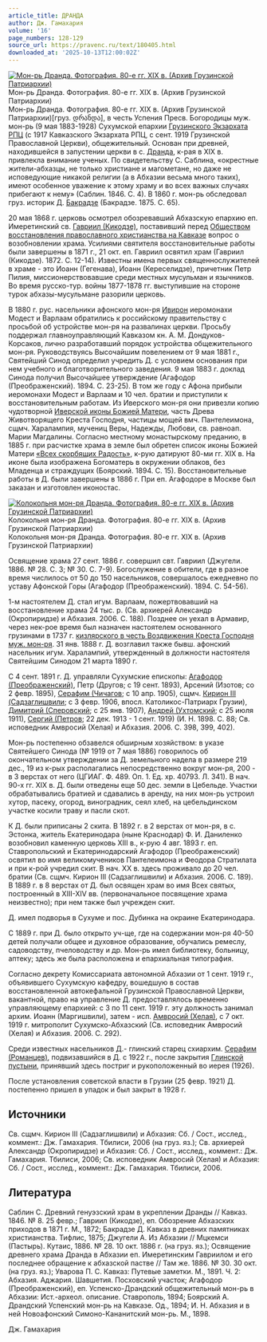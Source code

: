 ```yaml
---
article_title: ДРАНДА
author: Дж. Гамахария
volume: '16'
page_numbers: 128-129
source_url: https://pravenc.ru/text/180405.html
downloaded_at: '2025-10-13T12:00:02Z'
---
```


[![Мон-рь Дранда. Фотография. 80-е гг. XIX в. (Архив Грузинской Патриархии)](https://pravenc.ru/data/633/485/1234/i200.jpg "Кликните для увеличения картинки")](https://pravenc.ru/data/633/485/1234/i400.jpg)Мон-рь Дранда. Фотография. 80-е гг. XIX в. (Архив Грузинской Патриархии)  
Мон-рь Дранда. Фотография. 80-е гг. XIX в. (Архив Грузинской Патриархии)[груз. დრანდა], в честь Успения Пресв. Богородицы муж. мон-рь (9 мая 1883-1928) Сухумской епархии [Грузинского Экзархата РПЦ](<https://pravenc.ru/text/Грузинского Экзархата РПЦ.html>) (с 1917 Кавказского Экзархата РПЦ, с сент. 1919 Грузинской Православной Церкви), общежительный. Основан при древней, находившейся в запустении церкви в с. [Дранда](https://pravenc.ru/text/Дранда.html), к-рая в XIX в. привлекла внимание ученых. По свидетельству С. Саблина, «окрестные жители-абхазцы, не только христиане и магометане, но даже не исповедующие никакой религии (а в Абхазии весьма много таких), имеют особенное уважение к этому храму и во всех важных случаях прибегают к нему» (Саблин. 1846. С. 4). В 1860 г. мон-рь обследовал груз. историк Д. [Бакрадзе](https://pravenc.ru/text/Бакрадзе.html) (Бакрадзе. 1875. С. 65).

20 мая 1868 г. церковь осмотрел обозревавший Абхазскую епархию еп. Имеретинский св. [Гавриил (Кикодзе)](<https://pravenc.ru/text/Гавриил (Кикодзе).html>), поставивший перед [Обществом восстановления православного христианства на Кавказе](<https://pravenc.ru/text/Обществом восстановления православного христианства на Кавказе.html>) вопрос о возобновлении храма. Усилиями святителя восстановительные работы были завершены в 1871 г., 21 окт. еп. Гавриил освятил храм (Гавриил (Кикодзе). 1872. С. 12-14). Известны имена первых священнослужителей в храме - это Иоанн (Гегенава), Иоанн (Кереселидзе), причетник Петр Пилия, миссионерствовавшие среди местных мусульман и язычников. Во время русско-тур. войны 1877-1878 гг. выступившие на стороне турок абхазы-мусульмане разорили церковь.

В 1880 г. рус. насельники афонского мон-ря [Ивирон](https://pravenc.ru/text/Ивирон.html) иеромонахи Модест и Варлаам обратились к российскому правительству с просьбой об устройстве мон-ря на развалинах церкви. Просьбу поддержал главноуправляющий Кавказом кн. А. М. Дондуков-Корсаков, лично разработавший порядок устройства общежительного мон-ря. Руководствуясь Высочайшим повелением от 9 мая 1881 г., Святейший Синод определил учредить Д. с условием основания при нем учебного и благотворительного заведения. 9 мая 1883 г. доклад Синода получил Высочайшее утверждение (Агафодор (Преображенский). 1894. С. 23-25). В том же году с Афона прибыли иеромонахи Модест и Варлаам и 10 чел. братии и приступили к восстановительным работам. Из Иверского мон-ря они привезли копию чудотворной [Иверской иконы Божией Матери](<https://pravenc.ru/text/Иверской иконы Божией Матери.html>), часть Древа Животворящего Креста Господня, частицы мощей вмч. Пантелеимона, сщмч. Харалампия, мучениц Веры, Надежды, Любови, св. равноап. Марии Магдалины. Согласно местному монастырскому преданию, в 1885 г. при расчистке храма в земле был обретен список иконы Божией Матери [«Всех скорбящих Радость»](<https://pravenc.ru/text/ Всех скорбящих Радость .html>), к-рую датируют 80-ми гг. XIX в. На иконе была изображена Богоматерь в окружении облаков, без Младенца и страждущих (Боярский. 1894. С. 15). Восстановительные работы в Д. были завершены в 1886 г. При еп. Агафодоре в Москве был заказан и изготовлен иконостас.

[![Колокольня мон-ря Дранда. Фотография. 80-е гг. XIX в. (Архив Грузинской Патриархии)](https://pravenc.ru/data/702/485/1234/i200.jpg "Кликните для увеличения картинки")](https://pravenc.ru/data/702/485/1234/i400.jpg)Колокольня мон-ря Дранда. Фотография. 80-е гг. XIX в. (Архив Грузинской Патриархии)  
Колокольня мон-ря Дранда. Фотография. 80-е гг. XIX в. (Архив Грузинской Патриархии)

Освящение храма 27 сент. 1886 г. совершил свт. Гавриил (Джугели. 1886. № 28. С. 3; № 30. С. 7-9). Богослужение в обители, где в разное время числилось от 50 до 150 насельников, совершалось ежедневно по уставу Афонской Горы (Агафодор (Преображенский). 1894. С. 54-56).

1-м настоятелем Д. стал игум. Варлаам, пожертвовавший на восстановление храма 24 тыс. р. (Св. архиерей Александр (Окропиридзе) и Абхазия. 2006. С. 188). Позднее он уехал в Армавир, через нек-рое время был назначен настоятелем основанного грузинами в 1737 г. [кизлярского в честь Воздвижения Креста Господня муж. мон-ря](<https://pravenc.ru/text/кизлярского в честь Воздвижения Креста Господня муж  мон-ря.html>). 31 янв. 1888 г. Д. возглавил также бывш. афонский насельник игум. Харалампий, утвержденный в должности настоятеля Святейшим Синодом 21 марта 1890 г.

С 4 сент. 1891 г. Д. управляли Сухумские епископы: [Агафодор (Преображенский)](<https://pravenc.ru/text/Агафодор (Преображенский).html>), Петр (Другов; с 19 сент. 1893), Арсений (Изотов; со 2 февр. 1895), [Серафим (Чичагов](<https://pravenc.ru/text/Серафим (Чичагов.html>); с 10 апр. 1905), сщмч. [Кирион III (Садзаглишвили](<https://pravenc.ru/text/Кирион III (Садзаглишвили.html>); с 3 февр. 1906, впосл. Католикос-Патриарх Грузии), [Димитрий (Сперовский](<https://pravenc.ru/text/Димитрий (Сперовский.html>); с 25 янв. 1907), [Андрей (Ухтомский](<https://pravenc.ru/text/Андрей (Ухтомский.html>); с 25 июля 1911), [Сергий (Петров](<https://pravenc.ru/text/Сергий (Петров.html>); 22 дек. 1913 - 1 сент. 1919) (И. Н. 1898. С. 88; Св. исповедник Амвросий (Хелая) и Абхазия. 2006. С. 398, 399, 402).

Мон-рь постепенно обзавелся обширным хозяйством: в указе Святейшего Синода (№ 1919 от 7 мая 1886) говорилось об окончательном утверждении за Д. земельного надела в размере 219 дес., 19 из к-рых располагались непосредственно вокруг мон-ря, 200 - в 3 верстах от него (ЦГИАГ. Ф. 489. Оп. 1. Ед. хр. 40793. Л. 341). В нач. 90-х гг. XIX в. Д. были отведены еще 50 дес. земли в Цебельде. Участки обрабатывались братией и сдавались в аренду, на них мон-рь устроил хутор, пасеку, огород, виноградник, сеял хлеб, на цебельдинском участке косили траву и пасли скот.

К Д. были приписаны 2 скита. В 1892 г. в 2 верстах от мон-ря, в с. Эстонка, житель Екатеринодара (ныне Краснодар) Ф. И. Даниленко возобновил каменную церковь XIII в., к-рую 4 авг. 1893 г. еп. Ставропольский и Екатеринодарский Агафодор (Преображенский) освятил во имя великомучеников Пантелеимона и Феодора Стратилата и при к-рой учредил скит. В нач. XX в. здесь проживало до 20 чел. братии (Св. сщмч. Кирион III (Садзаглишвили) и Абхазия. 2006. С. 189). В 1889 г. в 8 верстах от Д. был освящен храм во имя Всех святых, построенный в XIII-XIV вв. (первоначальное посвящение храма неизвестно); при нем также был учрежден скит.

Д. имел подворья в Сухуме и пос. Дубинка на окраине Екатеринодара.

С 1889 г. при Д. было открыто уч-ще, где на содержании мон-ря 40-50 детей получали общее и духовное образование, обучались ремеслу, садоводству, пчеловодству и др. Мон-рь имел библиотеку, больницу, аптеку; здесь же была расположена и епархиальная типография.

Согласно декрету Комиссариата автономной Абхазии от 1 сент. 1919 г., объявившего Сухумскую кафедру, вошедшую в состав восстановленной автокефальной Грузинской Православной Церкви, вакантной, право на управление Д. предоставлялось временно управляющему епархией: с 3 по 11 сент. 1919 г. эту должность занимал архим. Иоанн (Маргишвили), затем - исп. [Амвросий (Хелая)](<https://pravenc.ru/text/Амвросий (Хелая).html>), с 7 окт. 1919 г. митрополит Сухумско-Абхазский (Св. исповедник Амвросий (Хелая) и Абхазия. 2006. С. 292).

Среди известных насельников Д.- глинский старец схиархим. [Серафим (Романцев)](<https://pravenc.ru/text/Серафим (Романцев).html>), подвизавшийся в Д. с 1922 г., после закрытия [Глинской пустыни](<https://pravenc.ru/text/Глинской пустыни.html>), принявший здесь постриг и рукоположенный во иерея (1926).

После установления советской власти в Грузии (25 февр. 1921) Д. постепенно пришел в упадок и был закрыт в 1928 г.

## Источники

Св. сщмч. Кирион III (Садзаглишвили) и Абхазия: Сб. / Сост., исслед., коммент.: Дж. Гамахария. Тбилиси, 2006 (на груз. яз.); Св. архиерей Александр (Окропиридзе) и Абхазия: Сб. / Сост., исслед., коммент.: Дж. Гамахария. Тбилиси, 2006; Св. исповедник Амвросий (Хелая) и Абхазия: Сб. / Сост., исслед., коммент.: Дж. Гамахария. Тбилиси, 2006.

## Литература

Саблин С. Древний генуэзский храм в укреплении Дранды // Кавказ. 1846. № 8. 25 февр.; Гавриил (Кикодзе), еп. Обозрение Абхазских приходов в 1871 г. М., 1872; Бакрадзе Д. Кавказ в древних памятниках христианства. Тифлис, 1875; Джугели А. Из Абхазии // Мцкемси (Пастырь). Кутаис, 1886. № 28. 10 окт. 1886 г. (на груз. яз.); Освящение древнего храма Дранда в Абхазии еп. Имеретинским Гавриилом и его последнее обращение к абхазской пастве // Там же. 1886. № 30. 30 окт. (на груз. яз.); Уварова П. С. Кавказ: Путевые заметки. М., 1891. Ч. 2: Абхазия. Аджария. Шавшетия. Посховский участок; Агафодор (Преображенский), еп. Успенско-Драндский общежительный мон-рь в Абхазии: Ист.-археол. описание. Ставрополь, 1894; Боярский А. Драндский Успенский мон-рь на Кавказе. Од., 1894; И. Н. Абхазия и в ней Новоафонский Симоно-Кананитский мон-рь. М., 1898.

Дж. Гамахария

